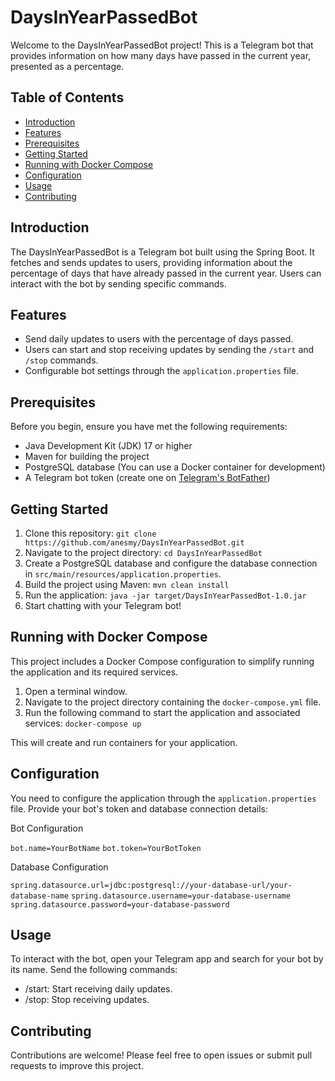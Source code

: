 # DaysInYearPassedBot

Welcome to the DaysInYearPassedBot project! This is a Telegram bot that provides information on how many days have passed in the current year, presented as a percentage.

## Table of Contents
- [Introduction](#introduction)
- [Features](#features)
- [Prerequisites](#prerequisites)
- [Getting Started](#getting-started)
- [Running with Docker Compose](#running-with-docker-compose)
- [Configuration](#configuration)
- [Usage](#usage)
- [Contributing](#contributing)

## Introduction

The DaysInYearPassedBot is a Telegram bot built using the Spring Boot. It fetches and sends updates to users, providing information about the percentage of days that have already passed in the current year. 
Users can interact with the bot by sending specific commands.

## Features

- Send daily updates to users with the percentage of days passed.
- Users can start and stop receiving updates by sending the `/start` and `/stop` commands.
- Configurable bot settings through the `application.properties` file.

## Prerequisites

Before you begin, ensure you have met the following requirements:
- Java Development Kit (JDK) 17 or higher
- Maven for building the project
- PostgreSQL database (You can use a Docker container for development)
- A Telegram bot token (create one on [Telegram's BotFather](https://core.telegram.org/bots#botfather))

## Getting Started

1. Clone this repository:
   `git clone https://github.com/anesmy/DaysInYearPassedBot.git`
2. Navigate to the project directory:
   `cd DaysInYearPassedBot`
3. Create a PostgreSQL database and configure the database connection in `src/main/resources/application.properties`.
4. Build the project using Maven:
   `mvn clean install`
5. Run the application:
   `java -jar target/DaysInYearPassedBot-1.0.jar`
6. Start chatting with your Telegram bot!

## Running with Docker Compose

This project includes a Docker Compose configuration to simplify running the application and its required services.

1. Open a terminal window.
2. Navigate to the project directory containing the `docker-compose.yml` file.
3. Run the following command to start the application and associated services:
   `docker-compose up`

This will create and run containers for your application.

## Configuration

You need to configure the application through the `application.properties` file. Provide your bot's token and database connection details:

Bot Configuration
   
  `bot.name=YourBotName` 
  `bot.token=YourBotToken` 

Database Configuration
   
  `spring.datasource.url=jdbc:postgresql://your-database-url/your-database-name` 
  `spring.datasource.username=your-database-username` 
  `spring.datasource.password=your-database-password` 

## Usage

To interact with the bot, open your Telegram app and search for your bot by its name. Send the following commands:
- /start: Start receiving daily updates.
- /stop: Stop receiving updates.

## Contributing

Contributions are welcome! Please feel free to open issues or submit pull requests to improve this project.
